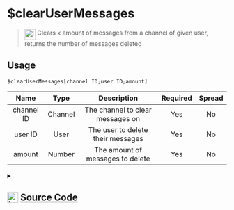 # $clearUserMessages
> <img align="top" src="https://upload.wikimedia.org/wikipedia/commons/thumb/e/e4/Infobox_info_icon.svg/160px-Infobox_info_icon.svg.png?20150409153300" alt="image" width="25" height="auto"> Clears x amount of messages from a channel of given user, returns the number of messages deleted
## Usage
```
$clearUserMessages[channel ID;user ID;amount]
```
| Name | Type | Description | Required | Spread
| :---: | :---: | :---: | :---: | :---: |
channel ID | Channel | The channel to clear messages on | Yes | No
user ID | User | The user to delete their messages | Yes | No
amount | Number | The amount of messages to delete | Yes | No
<details>
<summary>
    
## <img align="top" src="https://cdn4.iconfinder.com/data/icons/iconsimple-logotypes/512/github-512.png" alt="image" width="25" height="auto">  [Source Code](https://github.com/tryforge/ForgeScript-V2/blob/main/src/native/clearUserMessages.ts)
    
</summary>
    
```ts
import { BaseChannel, TextChannel } from "discord.js"
import { ArgType, NativeFunction, Return } from "../structures"
import splitNumber from "../functions/splitNumber"
import noop from "../functions/noop"

export default new NativeFunction({
    name: "$clearUserMessages",
    version: "1.0.0",
    description: "Clears x amount of messages from a channel of given user, returns the number of messages deleted",
    unwrap: true,
    brackets: true,
    args: [
        {
            name: "channel ID",
            description: "The channel to clear messages on",
            required: true,
            rest: false,
            type: ArgType.Channel,
            check: (x: BaseChannel) => "messages" in x
        },
        {
            name: "user ID",
            description: "The user to delete their messages",
            required: true,
            rest: false,
            type: ArgType.User
        },
        {
            name: "amount",
            description: "The amount of messages to delete",
            rest: false,
            required: true,
            type: ArgType.Number
        }
    ],
    async execute(ctx, [ channel, user, amount ]) {
        let count = 0

        for (const n of splitNumber(amount, 100)) {
            const messages = await (channel as TextChannel).messages.fetch({ limit: 100 }).catch(noop)
            if (!messages) break

            const col = await (channel as TextChannel).bulkDelete(messages.filter(x => x.author.id === user.id), true).catch(noop)
            
            if (!col) break

            count += col.size
        }

        return Return.success(count)
    },
})
```
    
</details>